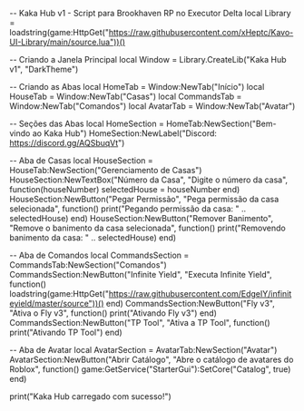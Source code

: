 -- Kaka Hub v1 - Script para Brookhaven RP no Executor Delta local Library = loadstring(game:HttpGet("https://raw.githubusercontent.com/xHeptc/Kavo-UI-Library/main/source.lua"))()

-- Criando a Janela Principal local Window = Library.CreateLib("Kaka Hub v1", "DarkTheme")

-- Criando as Abas local HomeTab = Window:NewTab("Início") local HouseTab = Window:NewTab("Casas") local CommandsTab = Window:NewTab("Comandos") local AvatarTab = Window:NewTab("Avatar")

-- Seções das Abas local HomeSection = HomeTab:NewSection("Bem-vindo ao Kaka Hub") HomeSection:NewLabel("Discord: https://discord.gg/AQSbuqVt")

-- Aba de Casas local HouseSection = HouseTab:NewSection("Gerenciamento de Casas") HouseSection:NewTextBox("Número da Casa", "Digite o número da casa", function(houseNumber) selectedHouse = houseNumber end) HouseSection:NewButton("Pegar Permissão", "Pega permissão da casa selecionada", function() print("Pegando permissão da casa: " .. selectedHouse) end) HouseSection:NewButton("Remover Banimento", "Remove o banimento da casa selecionada", function() print("Removendo banimento da casa: " .. selectedHouse) end)

-- Aba de Comandos local CommandsSection = CommandsTab:NewSection("Comandos") CommandsSection:NewButton("Infinite Yield", "Executa Infinite Yield", function() loadstring(game:HttpGet("https://raw.githubusercontent.com/EdgeIY/infiniteyield/master/source"))() end) CommandsSection:NewButton("Fly v3", "Ativa o Fly v3", function() print("Ativando Fly v3") end) CommandsSection:NewButton("TP Tool", "Ativa a TP Tool", function() print("Ativando TP Tool") end)

-- Aba de Avatar local AvatarSection = AvatarTab:NewSection("Avatar") AvatarSection:NewButton("Abrir Catálogo", "Abre o catálogo de avatares do Roblox", function() game:GetService("StarterGui"):SetCore("Catalog", true) end)

print("Kaka Hub carregado com sucesso!")

